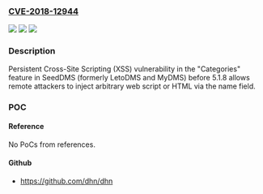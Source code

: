 ### [CVE-2018-12944](https://cve.mitre.org/cgi-bin/cvename.cgi?name=CVE-2018-12944)
![](https://img.shields.io/static/v1?label=Product&message=n%2Fa&color=blue)
![](https://img.shields.io/static/v1?label=Version&message=n%2Fa&color=blue)
![](https://img.shields.io/static/v1?label=Vulnerability&message=n%2Fa&color=brighgreen)

### Description

Persistent Cross-Site Scripting (XSS) vulnerability in the "Categories" feature in SeedDMS (formerly LetoDMS and MyDMS) before 5.1.8 allows remote attackers to inject arbitrary web script or HTML via the name field.

### POC

#### Reference
No PoCs from references.

#### Github
- https://github.com/dhn/dhn

